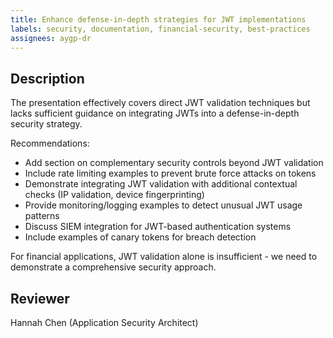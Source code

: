 ```yaml
---
title: Enhance defense-in-depth strategies for JWT implementations
labels: security, documentation, financial-security, best-practices
assignees: aygp-dr
---
```


## Description
The presentation effectively covers direct JWT validation techniques but lacks sufficient guidance on integrating JWTs into a defense-in-depth security strategy.

Recommendations:
- Add section on complementary security controls beyond JWT validation
- Include rate limiting examples to prevent brute force attacks on tokens
- Demonstrate integrating JWT validation with additional contextual checks (IP validation, device fingerprinting)
- Provide monitoring/logging examples to detect unusual JWT usage patterns
- Discuss SIEM integration for JWT-based authentication systems
- Include examples of canary tokens for breach detection

For financial applications, JWT validation alone is insufficient - we need to demonstrate a comprehensive security approach.

## Reviewer
Hannah Chen (Application Security Architect)